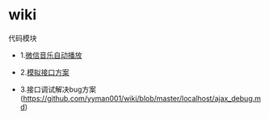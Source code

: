 # wiki
代码模块
 - 1.[微信音乐自动播放](https://github.com/yyman001/wiki/blob/master/weixin/weixin_music_auto_play.md)

 - 2.[模拟接口方案](https://github.com/yyman001/wiki/blob/master/localhost/loaclhost_data.md)
 
 - 3.接口调试解决bug方案(https://github.com/yyman001/wiki/blob/master/localhost/ajax_debug.md)
 